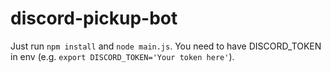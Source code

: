 # discord-pickup-bot
Just run `npm install` and `node main.js`. You need to have DISCORD_TOKEN in env (e.g. `export DISCORD_TOKEN='Your token here'`).
